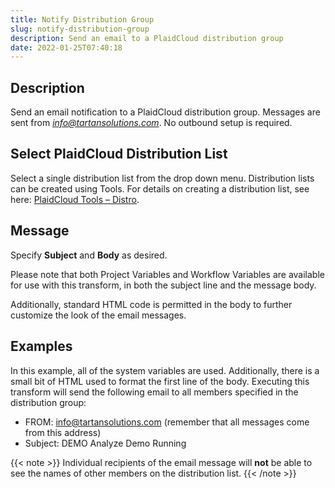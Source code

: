 ```yaml
---
title: Notify Distribution Group
slug: notify-distribution-group
description: Send an email to a PlaidCloud distribution group
date: 2022-01-25T07:40:18
---
```


## Description


Send an email notification to a PlaidCloud distribution group. Messages are sent from *[info@tartansolutions.com](mailto:info@tartansolutions.com)*. No outbound setup is required.



## Select PlaidCloud Distribution List


Select a single distribution list from the drop down menu. Distribution lists can be created using Tools. For details on creating a distribution list, see here: [PlaidCloud Tools – Distro](/iam/iam/member-management/#managing-distribution-distro-lists).



## Message


Specify **Subject** and **Body** as desired.



Please note that both Project Variables and Workflow Variables are available for use with this transform, in both the subject line and the message body.



Additionally, standard HTML code is permitted in the body to further customize the look of the email messages.


## Examples


In this example, all of the system variables are used. Additionally, there is a small bit of HTML used to format the first line of the body. Executing this transform will send the following email to all members specified in the distribution group:


* FROM: [info@tartansolutions.com](mailto:info%40tartansolutions.com) (remember that all messages come from this address)
* Subject: DEMO Analyze Demo Running


{{< note >}}
Individual recipients of the email message will **not** be able to see the names of other members on the distribution list.
{{< /note >}}


